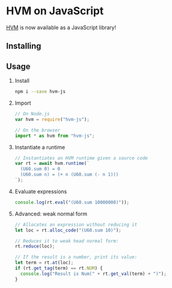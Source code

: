 HVM on JavaScript
=================

[HVM](https://github.com/kindelia/hvm) is now available as a JavaScript library!

Installing
----------


Usage
-----

1. Install

    ```bash
    npm i --save hvm-js
    ```

2. Import

    ```javascript
    // On Node.js
    var hvm = require("hvm-js");

    // On the browser
    import * as hvm from "hvm-js";
    ```

3. Instantiate a runtime

    ```javascript
    // Instantiates an HVM runtime given a source code
    var rt = await hvm.runtime(`
      (U60.sum 0) = 0
      (U60.sum n) = (+ n (U60.sum (- n 1)))
    `);
    ```

4. Evaluate expressions

    ```javascript
    console.log(rt.eval("(U60.sum 10000000)"));
    ```

5. Advanced: weak normal form

    ```javascript
    // Allocates an expression without reducing it
    let loc = rt.alloc_code("(U60.sum 10)");

    // Reduces it to weak head normal form:
    rt.reduce(loc);

    // If the result is a number, print its value:
    let term = rt.at(loc);
    if (rt.get_tag(term) == rt.NUM) {
      console.log("Result is Num(" + rt.get_val(term) + ")");
    }
    ```
